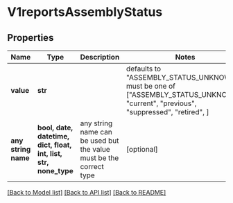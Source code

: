 # V1reportsAssemblyStatus


## Properties
Name | Type | Description | Notes
------------ | ------------- | ------------- | -------------
**value** | **str** |  | defaults to "ASSEMBLY_STATUS_UNKNOWN",  must be one of ["ASSEMBLY_STATUS_UNKNOWN", "current", "previous", "suppressed", "retired", ]
**any string name** | **bool, date, datetime, dict, float, int, list, str, none_type** | any string name can be used but the value must be the correct type | [optional]

[[Back to Model list]](../README.md#documentation-for-models) [[Back to API list]](../README.md#documentation-for-api-endpoints) [[Back to README]](../README.md)


